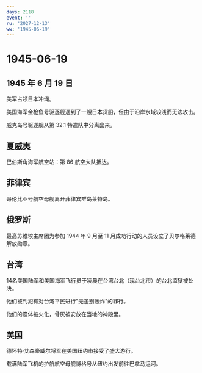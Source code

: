 ```yaml
---
days: 2118
event: ''
ru: '2027-12-13'
ww: '1945-06-19'
---
```


# 1945-06-19

## 1945 年 6 月 19 日

美军占领日本冲绳。

美国海军金枪鱼号驱逐舰遇到了一艘日本货船，但由于沿岸水域较浅而无法攻击。

威克岛号驱逐舰从第 32.1 特遣队中分离出来。

## 夏威夷

巴伯斯角海军航空站：第 86 航空大队抵达。

## 菲律宾

哥伦比亚号航空母舰离开菲律宾群岛莱特岛。

## 俄罗斯

最高苏维埃主席团为参加 1944 年 9 月至 11
月成功行动的人员设立了贝尔格莱德解放勋章。

## 台湾

14名美国陆军和美国海军飞行员于凌晨在台湾台北（现台北市）的台北监狱被处决。

他们被判犯有对台湾平民进行"无差别轰炸"的罪行。

他们的遗体被火化，骨灰被安放在当地的神殿里。

## 美国

德怀特·艾森豪威尔将军在美国纽约市接受了盛大游行。

载满陆军飞机的护航航空母舰博格号从纽约出发前往巴拿马运河。